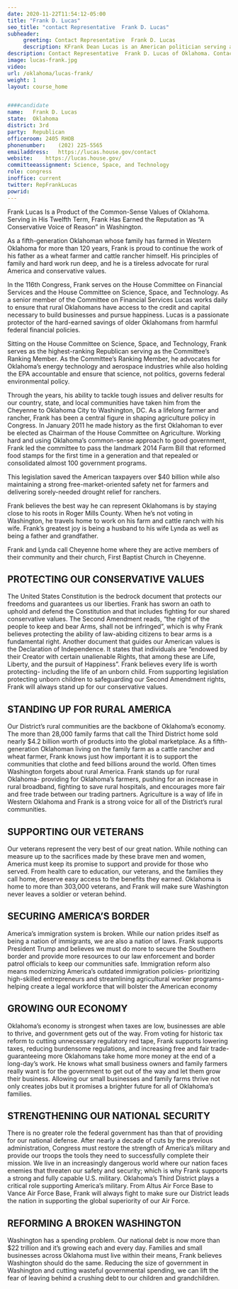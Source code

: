 ```yaml
---
date: 2020-11-22T11:54:12-05:00
title: "Frank D. Lucas"
seo_title: "contact Representative  Frank D. Lucas"
subheader:
     greeting: Contact Representative  Frank D. Lucas 
     description: KFrank Dean Lucas is an American politician serving as the U.S. Representative for Oklahoma's 3rd congressional district, since 2003, having previously represented the 6th district, from 1994 to 2003.
description: Contact Representative  Frank D. Lucas of Oklahoma. Contact information for Frank D. Lucas includes email address, phone number, and mailing address.
image: lucas-frank.jpg
video: 
url: /oklahoma/lucas-frank/
weight: 1
layout: course_home


####candidate
name:	Frank D. Lucas
state:	Oklahoma
district: 3rd
party:	Republican
officeroom:	2405 RHOB
phonenumber:	(202) 225-5565
emailaddress:	https://lucas.house.gov/contact
website:	https://lucas.house.gov/
committeeassignment: Science, Space, and Technology
role: congress
inoffice: current
twitter: RepFrankLucas
powrid: 
---
```


Frank Lucas Is a Product of the Common-Sense Values of Oklahoma. Serving in His Twelfth Term, Frank Has Earned the Reputation as “A Conservative Voice of Reason” in Washington.

As a fifth-generation Oklahoman whose family has farmed in Western Oklahoma for more than 120 years, Frank is proud to continue the work of his father as a wheat farmer and cattle rancher himself. His principles of family and hard work run deep, and he is a tireless advocate for rural America and conservative values.

In the 116th Congress, Frank serves on the House Committee on Financial Services and the House Committee on Science, Space, and Technology. As a senior member of the Committee on Financial Services Lucas works daily to ensure that rural Oklahomans have access to the credit and capital necessary to build businesses and pursue happiness. Lucas is a passionate protector of the hard-earned savings of older Oklahomans from harmful federal financial policies.

Sitting on the House Committee on Science, Space, and Technology, Frank serves as the highest-ranking Republican serving as the Committee’s Ranking Member. As the Committee’s Ranking Member, he advocates for Oklahoma’s energy technology and aerospace industries while also holding the EPA accountable and ensure that science, not politics, governs federal environmental policy.

Through the years, his ability to tackle tough issues and deliver results for our country, state, and local communities have taken him from the Cheyenne to Oklahoma City to Washington, DC. As a lifelong farmer and rancher, Frank has been a central figure in shaping agriculture policy in Congress. In January 2011 he made history as the first Oklahoman to ever be elected as Chairman of the House Committee on Agriculture. Working hard and using Oklahoma’s common-sense approach to good government, Frank led the committee to pass the landmark 2014 Farm Bill that reformed food stamps for the first time in a generation and that repealed or consolidated almost 100 government programs.

This legislation saved the American taxpayers over $40 billion while also maintaining a strong free-market-oriented safety net for farmers and delivering sorely-needed drought relief for ranchers.

Frank believes the best way he can represent Oklahomans is by staying close to his roots in Roger Mills County. When he’s not voting in Washington, he travels home to work on his farm and cattle ranch with his wife. Frank’s greatest joy is being a husband to his wife Lynda as well as being a father and grandfather.

Frank and Lynda call Cheyenne home where they are active members of their community and their church, First Baptist Church in Cheyenne.

## PROTECTING OUR CONSERVATIVE VALUES
The United States Constitution is the bedrock document that protects our freedoms and guarantees us our liberties. Frank has sworn an oath to uphold and defend the Constitution and that includes fighting for our shared conservative values. The Second Amendment reads, “the right of the people to keep and bear Arms, shall not be infringed”, which is why Frank believes protecting the ability of law-abiding citizens to bear arms is a fundamental right. Another document that guides our American values is the Declaration of Independence. It states that individuals are “endowed by their Creator with certain unalienable Rights, that among these are Life, Liberty, and the pursuit of Happiness”. Frank believes every life is worth protecting- including the life of an unborn child. From supporting legislation protecting unborn children to safeguarding our Second Amendment rights, Frank will always stand up for our conservative values.

## STANDING UP FOR RURAL AMERICA
Our District’s rural communities are the backbone of Oklahoma’s economy. The more than 28,000 family farms that call the Third District home sold nearly $4.2 billion worth of products into the global marketplace. As a fifth-generation Oklahoman living on the family farm as a cattle rancher and wheat farmer, Frank knows just how important it is to support the communities that clothe and feed billions around the world. Often times Washington forgets about rural America. Frank stands up for rural Oklahoma- providing for Oklahoma’s farmers, pushing for an increase in rural broadband, fighting to save rural hospitals, and encourages more fair and free trade between our trading partners. Agriculture is a way of life in Western Oklahoma and Frank is a strong voice for all of the District’s rural communities.

## SUPPORTING OUR VETERANS
Our veterans represent the very best of our great nation. While nothing can measure up to the sacrifices made by these brave men and women, America must keep its promise to support and provide for those who served. From health care to education, our veterans, and the families they call home, deserve easy access to the benefits they earned. Oklahoma is home to more than 303,000 veterans, and Frank will make sure Washington never leaves a soldier or veteran behind.

## SECURING AMERICA’S BORDER
America’s immigration system is broken. While our nation prides itself as being a nation of immigrants, we are also a nation of laws. Frank supports President Trump and believes we must do more to secure the Southern border and provide more resources to our law enforcement and border patrol officials to keep our communities safe. Immigration reform also means modernizing America’s outdated immigration policies- prioritizing high-skilled entrepreneurs and streamlining agricultural worker programs- helping create a legal workforce that will bolster the American economy

## GROWING OUR ECONOMY
Oklahoma’s economy is strongest when taxes are low, businesses are able to thrive, and government gets out of the way. From voting for historic tax reform to cutting unnecessary regulatory red tape, Frank supports lowering taxes, reducing burdensome regulations, and increasing free and fair trade- guaranteeing more Oklahomans take home more money at the end of a long-day’s work. He knows what small business owners and family farmers really want is for the government to get out of the way and let them grow their business. Allowing our small businesses and family farms thrive not only creates jobs but it promises a brighter future for all of Oklahoma’s families.

## STRENGTHENING OUR NATIONAL SECURITY
There is no greater role the federal government has than that of providing for our national defense. After nearly a decade of cuts by the previous administration, Congress must restore the strength of America’s military and provide our troops the tools they need to successfully complete their mission. We live in an increasingly dangerous world where our nation faces enemies that threaten our safety and security; which is why Frank supports a strong and fully capable U.S. military. Oklahoma’s Third District plays a critical role supporting America’s military. From Altus Air Force Base to Vance Air Force Base, Frank will always fight to make sure our District leads the nation in supporting the global superiority of our Air Force.

## REFORMING A BROKEN WASHINGTON
Washington has a spending problem. Our national debt is now more than $22 trillion and it’s growing each and every day. Families and small businesses across Oklahoma must live within their means, Frank believes Washington should do the same. Reducing the size of government in Washington and cutting wasteful governmental spending, we can lift the fear of leaving behind a crushing debt to our children and grandchildren.
